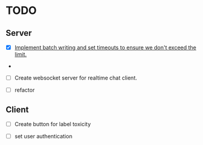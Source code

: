 # TODO 


## Server

- [x] [Implement batch writing and set timeouts to ensure we don't exceed the limit.](https://stackoverflow.com/questions/46655344/firebase-cloud-function-with-firestore-returning-deadline-exceeded?rq=3)
- [ ](https://github.com/googleapis/google-cloud-python/issues/7709)
- [ ] Create websocket server for realtime chat client.
- [ ] refactor 


## Client  
- [ ] Create button for label toxicity 
- [ ] set user authentication

